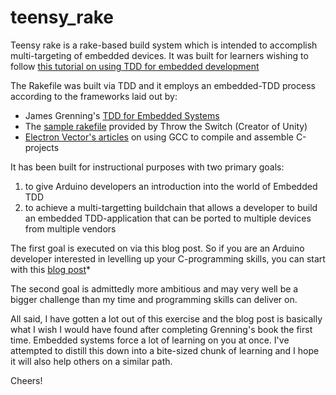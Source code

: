 # teensy_rake

Teensy rake is a rake-based build system which is intended to accomplish multi-targeting of embedded devices. It was built for learners wishing to follow [this tutorial on using TDD for embedded development](http://sunetrike.com/open-source/embedded/teensy/a-test-drive-build-system-for-teensy/)

The Rakefile was built via TDD and it employs an embedded-TDD process according to the frameworks laid out by:
  - James Grenning's [TDD for Embedded Systems](https://pragprog.com/titles/jgade/test-driven-development-for-embedded-c/)
  - The [sample rakefile](https://github.com/ThrowTheSwitch/Unity/tree/master/examples/example_3) provided by Throw the Switch (Creator of Unity)
  - [Electron Vector's articles](http://www.electronvector.com/blog/using-rake-to-build-a-simple-c-application) on using GCC to compile and assemble C-projects

It has been built for instructional purposes with two primary goals:
 1. to give Arduino developers an introduction into the world of Embedded TDD
 2. to achieve a multi-targetting buildchain that allows a developer to build an embedded TDD-application that can be ported to multiple devices from multiple vendors

 The first goal is executed on via this blog post. So if you are an Arduino developer interested in levelling up your C-programming skills, you can start with this [blog post](http://sunetrike.com/open-source/embedded/teensy/a-test-drive-build-system-for-teensy/)*

 The second goal is admittedly more ambitious and may very well be a bigger challenge than my time and programming skills can deliver on.

 All said, I have gotten a lot out of this exercise and the blog post is basically what I wish I would have found after completing Grenning's book the first time. Embedded systems force a lot of learning on you at once.  I've attempted to distill this down into a bite-sized chunk of learning and I hope it will also help others on a similar path.

 Cheers!